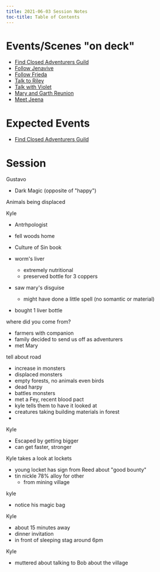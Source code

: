 ```yaml
---
title: 2021-06-03 Session Notes
toc-title: Table of Contents
---
```


# Events/Scenes "on deck"

- [Find Closed Adventurers Guild](../scenes/get-to-closed-adventurers-guild.md)
- [Follow Jenavive](../scenes/follow-jenavive-from-adventurers-guild.md)
- [Follow Frieda](../scenes/follow-frieda-from-adventurers-guild.md)
- [Talk to Riley](../talk-with-riley-from-adventurers-guild.md)
- [Talk with Violet](../talk-with-violet-from-adventurers-guild.md)
- [Mary and Garth Reunion](../scenes/mary-garth-reunion.md)
- [Meet Jeena](../scenes/first-meetings/meet-jeena.md)


# Expected Events

- [Find Closed Adventurers Guild](../scenes/get-to-closed-adventurers-guild.md)

# Session 

Gustavo
- Dark Magic (opposite of "happy")

Animals being displaced

Kyle
- Antrhpologist
- fell woods home
- Culture of Sin book
- worm's liver
  - extremely nutritional
  - preserved bottle for 3 coppers
- saw mary's disguise
  - might have done a little spell (no somantic or material)
  
- bought 1 liver bottle

where did you come from?
  - farmers with companion
  - family decided to send us off as adventurers
  - met Mary
  
tell about road
  - increase in monsters
  - displaced monsters
  - empty forests, no animals even birds
  - dead harpy
  - battles monsters
  - met a Fey, recent blood pact
  - kyle tells them to have it looked at
  - creatures taking building materials in forest
  - 
  
Kyle
- Escaped by getting bigger
- can get faster, stronger

Kyle takes a look at lockets
- young locket has sign from Reed about "good bounty"
- tin nickle 78% alloy for other
  - from mining village

kyle
- notice his magic bag

Kyle
- about 15 minutes away
- dinner invitation
- in front of sleeping stag around 6pm

Kyle
- muttered about talking to Bob about the village


